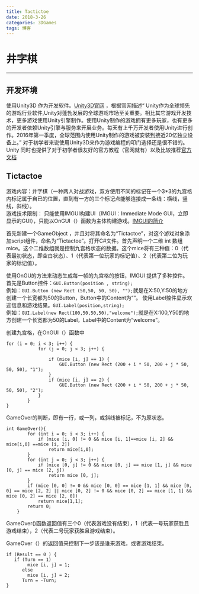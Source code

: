 ```yaml
---
title: Tactictoe
date: 2018-3-26
categories: 3DGames
tags: 博客
---
```

# 井字棋
---

## 开发环境  
   使用Unity3D 作为开发软件。[Unity3D官网](https://unity3d.com) ，根据官网描述“
Unity作为全球领先的游戏行业软件,Unity对蓬勃发展的全球游戏市场至关重要。相比其它游戏开发技术，更多游戏使用Unity引擎制作。使用Unity制作的游戏拥有更多玩家，也有更多的开发者依赖Unity引擎与服务来开展业务。每天有上千万开发者使用Unity进行创作。2016年第一季度，全球范围内使用Unity制作的游戏被安装到接近20亿独立设备上。”  对于初学者来说使用Unity3D来作为游戏编程的叩门选择还是很不错的。Unity 同时也提供了对于初学者很友好的官方教程（官网就有）以及比较推荐[官方文档](https://docs.unity3d.com/Manual/index.html)

## Tictactoe
  游戏内容：井字棋（一种两人对战游戏，双方使用不同的标记在一个3*3的九宫格内标记属于自已的位置，直到有一方的三个标记点能够连接成一条线：横线，竖线，斜线）。  
  游戏技术限制： 只能使用IMGUI构建UI（IMGUI：Immediate Mode GUI，立即显示的GUI），只能以OnGUI（）函数为主体构建游戏。[IMGUI的简介](https://docs.unity3d.com/Manual/GUIScriptingGuide.html)


首先新建一个GameObject ，并且对将其命名为“Tictactoe”，对这个游戏对象添加script组件，命名为“Tictactoe”。打开C#文件。首先声明一个二维 int 数组mice。这个二维数组就是控制九宫格状态的数据。这个mice将有三种值：0（代表最初状态，即空白状态）、1（代表第一位玩家的标记值）、2（代表第二位为玩家的标记值）。

  使用OnGU的方法来动态生成每一帧的九宫格的按钮，IMGUI 提供了多种控件。  
  首先是Button控件：` GUI.Button(position , string); `  
  例如：` GUI.Button (new Rect (50,50, 50, 50), ""); `就是在X:50,Y:50的地方创建一个长宽都为50的Button，Button中的Content为“”。
  使用Label控件显示欢迎信息和游戏结果。`GUI.Label(position,string);`  
  例如：`GUI.Label(new Rect(100,50,50,50),"welcome");`就是在X:100,Y50的地方创建一个长宽都为50的Label，Label中的Content为“welcome”。  

  创建九宫格，在OnGUI（）函数中
```
for (i = 0; i < 3; i++) {
			for (j = 0; j < 3; j++) {

				if (mice [i, j] == 1) {
					GUI.Button (new Rect (200 + i * 50, 200 + j * 50, 50, 50), "1");
				}
				if (mice [i, j] == 2) {
					GUI.Button (new Rect (200 + i * 50, 200 + j * 50, 50, 50), "2");
			}
		}
}
```

GameOver的判断，即有一行，或一列，或斜线被标记，不为原状态。
```
int GameOver(){
		for (int i = 0; i < 3; i++) {
			if (mice [i, 0] != 0 && mice [i, 1]==mice [i, 2] && mice[i,0] ==mice [i, 2])
				return mice[i,0];
		}
		for (int j = 0; j < 3; j++) {
			if (mice [0, j] != 0 && mice [0, j] == mice [1, j] && mice [0, j] == mice [2, j])
				return mice [0, j];
		}
		if (mice [0, 0] != 0 && mice [0, 0] == mice [1, 1] && mice [0, 0] == mice [2, 2] || mice [0, 2] != 0 && mice [0, 2] == mice [1, 1] && mice [0, 2] == mice [2, 0])
			return mice[1,1];
		return 0;
	}
```
GameOver()函数返回值有三个0（代表游戏没有结束），1（代表一号玩家获胜且游戏结束），2（代表二号玩家获胜且游戏结束）。

GameOver（）的返回值来控制下一步该是谁来游戏，或者游戏结束。
```
if (Result == 0 ) {
   if (Turn == 1)
    	mice [i, j] = 1;
	  else
    	mice [i, j] = 2;
	  Turn = -Turn;
}
```
